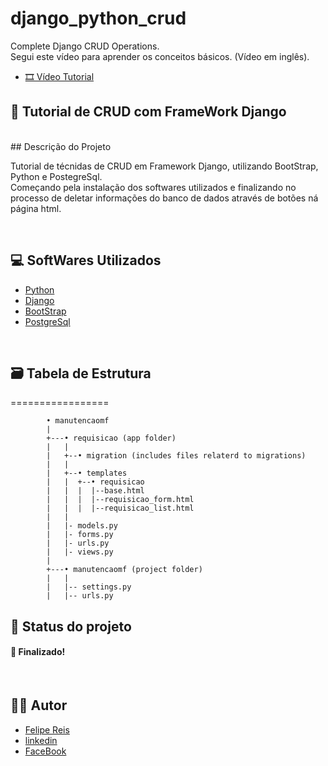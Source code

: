 # django_python_crud
Complete Django CRUD Operations.<br/>
    Segui este vídeo para aprender os conceitos básicos. (Vídeo em inglês).
    <ul>
      <li><a href="https://www.youtube.com/watch?v=N6jzspc2kds">🎞 Vídeo Tutorial</a></li>
    </ul>    


<h2 align="left">📝 Tutorial de CRUD com FrameWork Django</h2>
<br/>
## Descrição do Projeto
<p align="rigth">Tutorial de técnidas de CRUD em Framework Django, utilizando BootStrap, Python e PostegreSql.<br/>
Começando pela instalação dos softwares utilizados e finalizando no processo de deletar informações do banco de dados através de botões ná página html.</p><br/>

<h2 align="left">💻 SoftWares Utilizados</h2>
    <ul>
      <li><a href="https://www.python.org/">Python</a></li>
      <li><a href="https://www.djangoproject.com/">Django</a></li>
      <li><a href="https://getbootstrap.com/">BootStrap</a></li>
      <li><a href="https://www.postgresql.org/">PostgreSql</a></li>
    </ul>

<br/>

<h2 align="left">🗃 Tabela de Estrutura</h2>

  =================
  <!--ts-->
            • manutencaomf
            |
            +---• requisicao (app folder)
            |   |
            |   +--• migration (includes files relaterd to migrations)
            |   |
            |   +--• templates
            |   |  +--• requisicao
            |   |  |  |--base.html
            |   |  |  |--requisicao_form.html
            |   |  |  |--requisicao_list.html
            |   |     
            |   |- models.py
            |   |- forms.py
            |   |- urls.py
            |   |- views.py
            |
            +---• manutencaomf (project folder)
            |   |
            |   |-- settings.py
            |   |-- urls.py
  <!--te-->
  
  <h2 aling="left">🚦 Status do projeto</h2>
 <h4 align="left"> 
	🚀 Finalizado!
</h4>
<br/>

<h2 aling="left">🧙‍♂️ Autor</h2>
    <ul>
      <li><a href="https://github.com/fradseu">Felipe Reis</a></li>
      <li><a href="https://www.linkedin.com/in/felipe-reis-amorim-dias-de-souza-78798b4a/">linkedin</a></li>
      <li><a href="https://web.facebook.com/profile.php?id=100009164367950/">FaceBook</a></li>
    </ul>

